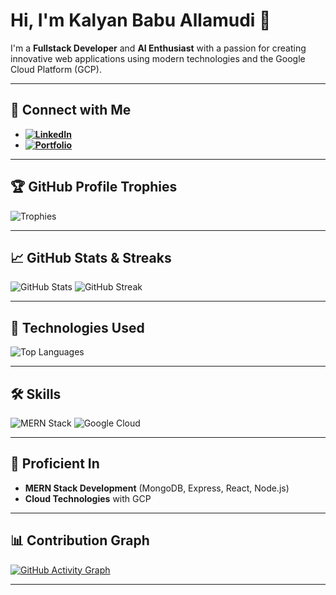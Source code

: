 # Hi, I'm Kalyan Babu Allamudi 👋

I'm a **Fullstack Developer** and **AI Enthusiast** with a passion for creating innovative web applications using modern technologies and the Google Cloud Platform (GCP).

---

## 🔗 Connect with Me
- **[![LinkedIn](https://img.shields.io/badge/LinkedIn-blue?style=flat-square&logo=linkedin&logoColor=white)](https://www.linkedin.com/in/kalyanbabu-allamudi)**
- **[![Portfolio](https://img.shields.io/badge/Portfolio-ff6f61?style=flat-square&logo=google-chrome&logoColor=white)](https://kalyanbabu.vercel.app/)**

---

## 🏆 GitHub Profile Trophies
![Trophies](https://github-profile-trophy.vercel.app/?username=Kalyanbabuallamudi&theme=gruvbox&margin-w=15&row=1&column=6)

---

## 📈 GitHub Stats & Streaks
![GitHub Stats](https://github-readme-stats.vercel.app/api?username=Kalyanbabuallamudi&show_icons=true&theme=radical)
![GitHub Streak](https://streak-stats.demolab.com/?user=Kalyanbabuallamudi&theme=radical)

---

## 🚀 Technologies Used
![Top Languages](https://github-readme-stats.vercel.app/api/top-langs/?username=Kalyanbabuallamudi&layout=compact&theme=radical)

---

## 🛠️ Skills
![MERN Stack](https://img.shields.io/badge/MERN-Stack-61DAFB?style=for-the-badge&logo=react&logoColor=white)
![Google Cloud](https://img.shields.io/badge/Google-Cloud-4285F4?style=for-the-badge&logo=google-cloud&logoColor=white)

---

## 🌱 Proficient In
- **MERN Stack Development** (MongoDB, Express, React, Node.js)
- **Cloud Technologies** with GCP

---

## 📊 Contribution Graph
[![GitHub Activity Graph](https://github-readme-activity-graph.vercel.app/graph?username=Kalyanbabuallamudi&theme=radical)](https://github.com/ashutosh00710/github-readme-activity-graph)

---

